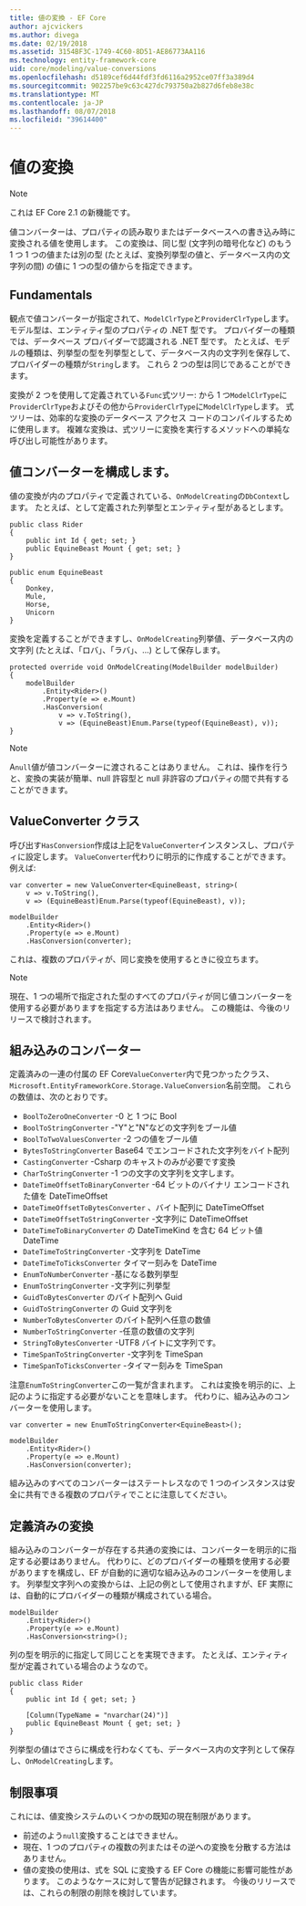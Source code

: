 ```yaml
---
title: 値の変換 - EF Core
author: ajcvickers
ms.author: divega
ms.date: 02/19/2018
ms.assetid: 3154BF3C-1749-4C60-8D51-AE86773AA116
ms.technology: entity-framework-core
uid: core/modeling/value-conversions
ms.openlocfilehash: d5189cef6d44fdf3fd6116a2952ce07ff3a389d4
ms.sourcegitcommit: 902257be9c63c427dc793750a2b827d6feb8e38c
ms.translationtype: MT
ms.contentlocale: ja-JP
ms.lasthandoff: 08/07/2018
ms.locfileid: "39614400"
---
```

# <a name="value-conversions"></a>値の変換

> [!NOTE]  
> これは EF Core 2.1 の新機能です。

値コンバーターは、プロパティの読み取りまたはデータベースへの書き込み時に変換される値を使用します。 この変換は、同じ型 (文字列の暗号化など) のもう 1 つ 1 つの値または別の型 (たとえば、変換列挙型の値と、データベース内の文字列の間) の値に 1 つの型の値からを指定できます。

## <a name="fundamentals"></a>Fundamentals

観点で値コンバーターが指定されて、`ModelClrType`と`ProviderClrType`します。 モデル型は、エンティティ型のプロパティの .NET 型です。 プロバイダーの種類では、データベース プロバイダーで認識される .NET 型です。 たとえば、モデルの種類は、列挙型の型を列挙型として、データベース内の文字列を保存して、プロバイダーの種類が`String`します。 これら 2 つの型は同じであることができます。

変換が 2 つを使用して定義されている`Func`式ツリー: から 1 つ`ModelClrType`に`ProviderClrType`およびその他から`ProviderClrType`に`ModelClrType`します。 式ツリーは、効率的な変換のデータベース アクセス コードのコンパイルするために使用します。 複雑な変換は、式ツリーに変換を実行するメソッドへの単純な呼び出し可能性があります。

## <a name="configuring-a-value-converter"></a>値コンバーターを構成します。

値の変換が内のプロパティで定義されている、`OnModelCreating`の`DbContext`します。 たとえば、として定義された列挙型とエンティティ型があるとします。
```Csharp
public class Rider
{
    public int Id { get; set; }
    public EquineBeast Mount { get; set; }
}

public enum EquineBeast
{
    Donkey,
    Mule,
    Horse,
    Unicorn
}
```
変換を定義することができますし、`OnModelCreating`列挙値、データベース内の文字列 (たとえば、「ロバ」、「ラバ」、...) として保存します。
```Csharp
protected override void OnModelCreating(ModelBuilder modelBuilder)
{
    modelBuilder
        .Entity<Rider>()
        .Property(e => e.Mount)
        .HasConversion(
            v => v.ToString(),
            v => (EquineBeast)Enum.Parse(typeof(EquineBeast), v));
}
```
> [!NOTE]  
> A`null`値が値コンバーターに渡されることはありません。 これは、操作を行うと、変換の実装が簡単、null 許容型と null 非許容のプロパティの間で共有することができます。

## <a name="the-valueconverter-class"></a>ValueConverter クラス

呼び出す`HasConversion`作成は上記を`ValueConverter`インスタンスし、プロパティに設定します。 `ValueConverter`代わりに明示的に作成することができます。 例えば:
```Csharp
var converter = new ValueConverter<EquineBeast, string>(
    v => v.ToString(),
    v => (EquineBeast)Enum.Parse(typeof(EquineBeast), v));

modelBuilder
    .Entity<Rider>()
    .Property(e => e.Mount)
    .HasConversion(converter);
```
これは、複数のプロパティが、同じ変換を使用するときに役立ちます。

> [!NOTE]  
> 現在、1 つの場所で指定された型のすべてのプロパティが同じ値コンバーターを使用する必要がありますを指定する方法はありません。 この機能は、今後のリリースで検討されます。

## <a name="built-in-converters"></a>組み込みのコンバーター

定義済みの一連の付属の EF Core`ValueConverter`内で見つかったクラス、`Microsoft.EntityFrameworkCore.Storage.ValueConversion`名前空間。 これらの数値は、次のとおりです。
* `BoolToZeroOneConverter` -0 と 1 つに Bool
* `BoolToStringConverter` -"Y"と"N"などの文字列をブール値
* `BoolToTwoValuesConverter` -2 つの値をブール値
* `BytesToStringConverter` Base64 でエンコードされた文字列をバイト配列
* `CastingConverter` -Csharp のキャストのみが必要です変換
* `CharToStringConverter` -1 つの文字の文字列を文字します。
* `DateTimeOffsetToBinaryConverter` -64 ビットのバイナリ エンコードされた値を DateTimeOffset
* `DateTimeOffsetToBytesConverter` 、バイト配列に DateTimeOffset
* `DateTimeOffsetToStringConverter` -文字列に DateTimeOffset
* `DateTimeToBinaryConverter` の DateTimeKind を含む 64 ビット値 DateTime
* `DateTimeToStringConverter` -文字列を DateTime
* `DateTimeToTicksConverter` タイマー刻みを DateTime
* `EnumToNumberConverter` -基になる数列挙型
* `EnumToStringConverter` -文字列に列挙型
* `GuidToBytesConverter` のバイト配列へ Guid
* `GuidToStringConverter` の Guid 文字列を
* `NumberToBytesConverter` のバイト配列へ任意の数値
* `NumberToStringConverter` -任意の数値の文字列
* `StringToBytesConverter` -UTF8 バイトに文字列です。
* `TimeSpanToStringConverter` -文字列を TimeSpan
* `TimeSpanToTicksConverter` -タイマー刻みを TimeSpan

注意`EnumToStringConverter`この一覧が含まれます。 これは変換を明示的に、上記のように指定する必要がないことを意味します。 代わりに、組み込みのコンバーターを使用します。
```Csharp
var converter = new EnumToStringConverter<EquineBeast>();

modelBuilder
    .Entity<Rider>()
    .Property(e => e.Mount)
    .HasConversion(converter);
```
組み込みのすべてのコンバーターはステートレスなので 1 つのインスタンスは安全に共有できる複数のプロパティでことに注意してください。

## <a name="pre-defined-conversions"></a>定義済みの変換

組み込みのコンバーターが存在する共通の変換には、コンバーターを明示的に指定する必要はありません。 代わりに、どのプロバイダーの種類を使用する必要がありますを構成し、EF が自動的に適切な組み込みのコンバーターを使用します。 列挙型文字列への変換からは、上記の例として使用されますが、EF 実際には、自動的にプロバイダーの種類が構成されている場合。
```Csharp
modelBuilder
    .Entity<Rider>()
    .Property(e => e.Mount)
    .HasConversion<string>();
```
列の型を明示的に指定して同じことを実現できます。 たとえば、エンティティ型が定義されている場合のようなので。
```Csharp
public class Rider
{
    public int Id { get; set; }

    [Column(TypeName = "nvarchar(24)")]
    public EquineBeast Mount { get; set; }
}
```
列挙型の値はでさらに構成を行わなくても、データベース内の文字列として保存し、`OnModelCreating`します。

## <a name="limitations"></a>制限事項

これには、値変換システムのいくつかの既知の現在制限があります。
* 前述のよう`null`変換することはできません。
* 現在、1 つのプロパティの複数の列またはその逆への変換を分散する方法はありません。
* 値の変換の使用は、式を SQL に変換する EF Core の機能に影響可能性があります。 このようなケースに対して警告が記録されます。
今後のリリースでは、これらの制限の削除を検討しています。
